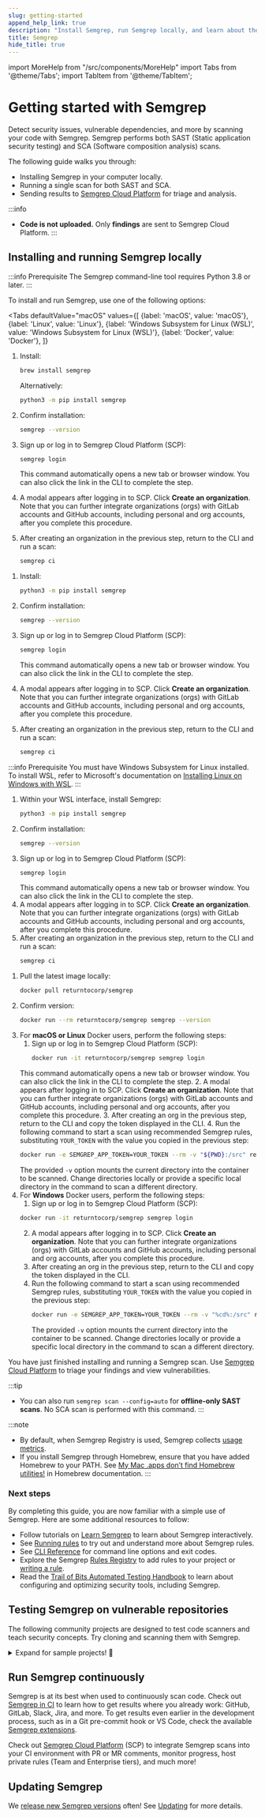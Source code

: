 ```yaml
---
slug: getting-started
append_help_link: true
description: "Install Semgrep, run Semgrep locally, and learn about the benefits of running Semgrep in CI (continuous integration)."
title: Semgrep
hide_title: true
---
```


import MoreHelp from "/src/components/MoreHelp"
import Tabs from '@theme/Tabs';
import TabItem from '@theme/TabItem';

# Getting started with Semgrep

Detect security issues, vulnerable dependencies, and more by scanning your code with Semgrep. Semgrep performs both SAST (Static application security testing) and SCA (Software composition analysis) scans.

The following guide walks you through:
* Installing Semgrep in your computer locally.
* Running a single scan for both SAST and SCA.
* Sending results to [Semgrep Cloud Platform](/semgrep-cloud-platform/getting-started) for triage and analysis.

:::info
* **Code is not uploaded.** Only **findings** are sent to Semgrep Cloud Platform. 
:::

## Installing and running Semgrep locally

<!-- Commenting out for the interim
Install and run the [Semgrep command-line interface](https://github.com/returntocorp/semgrep/) (CLI) to scan your code locally. Semgrep OSS Engine runs offline on uncompiled code. **No code leaves your computer**.
-->

:::info Prerequisite
The Semgrep command-line tool requires Python 3.8 or later.
:::

To install and run Semgrep, use one of the following options:

<Tabs
    defaultValue="macOS"
    values={[
    {label: 'macOS', value: 'macOS'},
    {label: 'Linux', value: 'Linux'},
    {label: 'Windows Subsystem for Linux (WSL)', value: 'Windows Subsystem for Linux (WSL)'},
    {label: 'Docker', value: 'Docker'},
    ]}
>

<TabItem value='macOS'>

  1. Install:
      ```bash
      brew install semgrep
      ```

      Alternatively:

      ```bash
      python3 -m pip install semgrep
      ```

  2. Confirm installation:
      ```sh
      semgrep --version
      ```
  3. Sign up or log in to Semgrep Cloud Platform (SCP):
      ```sh
      semgrep login
      ```
      This command automatically opens a new tab or browser window. You can also click the link in the CLI to complete the step.
  4. A modal appears after logging in to SCP. Click **Create an organization**. Note that you can further integrate organizations (orgs) with GitLab accounts and GitHub accounts, including personal and org accounts, after you complete this procedure.
  5. After creating an organization in the previous step, return to the CLI and run a scan:
      ```sh
     semgrep ci
      ```
  
</TabItem>

<TabItem value='Linux'>

  1. Install:
      ```bash
      python3 -m pip install semgrep
      ```

  2. Confirm installation:
      ```sh
      semgrep --version
      ```
  3. Sign up or log in to Semgrep Cloud Platform (SCP):
      ```sh
      semgrep login
      ```
      This command automatically opens a new tab or browser window. You can also click the link in the CLI to complete the step.
  4. A modal appears after logging in to SCP. Click **Create an organization**. Note that you can further integrate organizations (orgs) with GitLab accounts and GitHub accounts, including personal and org accounts, after you complete this procedure.
  5. After creating an organization in the previous step, return to the CLI and run a scan: 
      ```sh
     semgrep ci
      ```

</TabItem>

<TabItem value='Windows Subsystem for Linux (WSL)'>

:::info Prerequisite
You must have Windows Subsystem for Linux installed. To install WSL, refer to Microsoft's documentation on [Installing Linux on Windows with WSL](https://learn.microsoft.com/en-us/windows/wsl/install).
:::

  1. Within your WSL interface, install Semgrep:
      ```bash
      python3 -m pip install semgrep
      ```
  2. Confirm installation:
      ```sh
      semgrep --version
      ```
  3. Sign up or log in to Semgrep Cloud Platform (SCP):
      ```sh
      semgrep login
      ```
      This command automatically opens a new tab or browser window. You can also click the link in the CLI to complete the step.
  4. A modal appears after logging in to SCP. Click **Create an organization**. Note that you can further integrate organizations (orgs) with GitLab accounts and GitHub accounts, including personal and org accounts, after you complete this procedure.
  5. After creating an organization in the previous step, return to the CLI and run a scan:
      ```sh
     semgrep ci
      ```

</TabItem>

<TabItem value='Docker'>

  1. Pull the latest image locally:
     ```sh
     docker pull returntocorp/semgrep
     ```
  2. Confirm version:
      ```sh
      docker run --rm returntocorp/semgrep semgrep --version
      ```
  3. For **macOS or Linux** Docker users, perform the following steps:
     1. Sign up or log in to Semgrep Cloud Platform (SCP):
         ```sh
        docker run -it returntocorp/semgrep semgrep login
         ```
      This command automatically opens a new tab or browser window. You can also click the link in the CLI to complete the step.
     2. A modal appears after logging in to SCP. Click **Create an organization**. Note that you can further integrate organizations (orgs) with GitLab accounts and GitHub accounts, including personal and org accounts, after you complete this procedure.
     3. After creating an org in the previous step, return to the CLI and copy the token displayed in the CLI.
     4. Run the following command to start a scan using recommended Semgrep rules, substituting <code><span class="placeholder">YOUR_TOKEN</span></code> with the value you copied in the previous step: 
        ```sh
        docker run -e SEMGREP_APP_TOKEN=YOUR_TOKEN --rm -v "${PWD}:/src" returntocorp/semgrep semgrep ci
        ```
        The provided `-v` option mounts the current directory into the container to be scanned. Change directories locally or provide a specific local directory in the command to scan a different directory.
  4. For **Windows** Docker users, perform the following steps: 
     1. Sign up or log in to Semgrep Cloud Platform (SCP):
       ```bash
       docker run -it returntocorp/semgrep semgrep login
       ```
     2. A modal appears after logging in to SCP. Click **Create an organization**. Note that you can further integrate organizations (orgs) with GitLab accounts and GitHub accounts, including personal and org accounts, after you complete this procedure.
     3. After creating an org in the previous step, return to the CLI and copy the token displayed in the CLI.
     4. Run the following command to start a scan using recommended Semgrep rules, substituting <code><span class="placeholder">YOUR_TOKEN</span></code> with the value you copied in the previous step: 
        ```bash
        docker run -e SEMGREP_APP_TOKEN=YOUR_TOKEN --rm -v "%cd%:/src" returntocorp/semgrep semgrep ci
        ```
        The provided `-v` option mounts the current directory into the container to be scanned. Change directories locally or provide a specific local directory in the command to scan a different directory.

</TabItem>

</Tabs>

You have just finished installing and running a Semgrep scan. Use [Semgrep Cloud Platform](/semgrep-cloud-platform/getting-started) to triage your findings and view vulnerabilities.

:::tip 
* You can also run `semgrep scan --config=auto` for **offline-only SAST scans**. No SCA scan is performed with this command. 
:::

:::note
- By default, when Semgrep Registry is used, Semgrep collects [usage metrics](./metrics.md).
- If you install Semgrep through Homebrew, ensure that you have added Homebrew to your PATH. See [My Mac .apps don’t find Homebrew utilities!](https://docs.brew.sh/FAQ#my-mac-apps-dont-find-homebrew-utilities) in Homebrew documentation.
:::

### Next steps

By completing this guide, you are now familiar with a simple use of Semgrep. Here are some additional resources to follow:

- Follow tutorials on [Learn Semgrep](https://semgrep.dev/learn/) to learn about Semgrep interactively.
- See [Running rules](./running-rules.md) to try out and understand more about Semgrep rules.
- See [CLI Reference](./cli-reference.md) for command line options and exit codes.
- Explore the Semgrep [Rules Registry](https://semgrep.dev/explore) to add rules to your project or [writing a rule](./writing-rules/overview.md).
- Read the [Trail of Bits Automated Testing Handbook](https://appsec.guide/) to learn about configuring and optimizing security tools, including Semgrep.

## Testing Semgrep on vulnerable repositories

The following community projects are designed to test code scanners and teach security concepts. Try cloning and scanning them with Semgrep.

<details><summary>Expand for sample projects! 🎉</summary>
<p>

```sh
# juice-shop, a vulnerable Node.js + Express app:
git clone https://github.com/bkimminich/juice-shop
cd juice-shop
semgrep --config=auto

# Or if you don't have Semgrep installed, replace the semgrep command with:
docker run --rm -v "$(pwd)/juice-shop:/src" returntocorp/semgrep semgrep --config p/security-audit /src

# Try railsgoat, a vulnerable Ruby on Rails app:
git clone https://github.com/OWASP/railsgoat
cd railsgoat
semgrep --config=auto

# govwa, a vulnerable Go app:
git clone https://github.com/0c34/govwa
cd govwa
semgrep --config=auto 

# Vulnerable-Flask-App, vulnerable Python + Flask:
git clone https://github.com/we45/Vulnerable-Flask-App
cd Vulnerable-Flask-App
semgrep --config=auto 

# WebGoat, a vulnerable Java + Spring app:
git clone https://github.com/WebGoat/WebGoat
cd WebGoat
semgrep --config=auto 
```

</p>
</details>

## Run Semgrep continuously

Semgrep is at its best when used to continuously scan code. Check out [Semgrep in CI](semgrep-ci/overview.md/) to learn how to get results where you already work: GitHub, GitLab, Slack, Jira, and more. To get results even earlier in the development process, such as in a Git pre-commit hook or VS Code, check the available [Semgrep extensions](/extensions/overview/).

Check out [Semgrep Cloud Platform](https://semgrep.dev/manage) (SCP) to integrate Semgrep scans into your CI environment with PR or MR comments, monitor progress, host private rules (Team and Enterprise tiers), and much more! 

## Updating Semgrep

We [release new Semgrep versions](https://github.com/returntocorp/semgrep/releases) often! See [Updating](./upgrading.md) for more details.

<MoreHelp />
